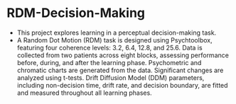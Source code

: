 # RDM-Decision-Making
- This project explores learning in a perceptual decision-making task.
- A Random Dot Motion (RDM) task is designed using Psychtoolbox, featuring four coherence levels: 3.2, 6.4, 12.8, and 25.6.
Data is collected from two patients across eight blocks, assessing performance before, during, and after the learning phase.
Psychometric and chromatic charts are generated from the data.
Significant changes are analyzed using t-tests.
Drift Diffusion Model (DDM) parameters, including non-decision time, drift rate, and decision boundary, are fitted and measured throughout all learning phases.
